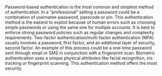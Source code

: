Password-based authentication is the most common and simplest method of authentication. In a “professional” setting a password could be a combination of username-password, passcode or pin.  This authentication method is the easiest to exploit because of human errors such as choosing simple passwords or using the same one for multiple accounts.  It is best to enforce strong password policies such as regular changes and complexity requirements.
Two-factor authentication/multi-factor authentication (MFA) usually involves a password, first factor, and an additional layer of security, second factor.  An example of this process could be a one-time password sent through email or SMS in conjunction with a fingerprint scan.
Biometric authentication uses a unique physical attributes like facial recognition, iris tracking or fingerprint scanning.  This authentication method offers the most security. 
